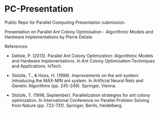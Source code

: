 # PC-Presentation
Public Repo for Parallel Computing Presentation submission.

Presentation on Parallel Ant Colony Optimisation - Algorithmic Models and Hardware Implementations by Pierre Delisle

References

- Delisle, P. (2013). Parallel Ant Colony Optimization: Algorithmic Models and Hardware Implementations. 
  In Ant Colony Optimization-Techniques and Applications. InTech.

- Stützle, T., & Hoos, H. (1998). Improvements on the ant-system: Introducing the MAX-MIN ant system. 
  In Artificial Neural Nets and Genetic Algorithms (pp. 245-249). Springer, Vienna.

- Stützle, T. (1998, September). Parallelization strategies for ant colony optimization. 
  In International Conference on Parallel Problem Solving from Nature (pp. 722-731). Springer, Berlin, Heidelberg.
